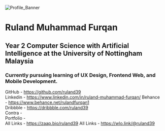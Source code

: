 ![Profile_Banner](https://user-images.githubusercontent.com/64399691/212365650-a581fae7-75dd-4731-9324-f1b4845c8df0.png)
# Ruland Muhammad Furqan
## Year 2 Computer Science with Artificial Intelligence at the University of Nottingham Malaysia  
### Currently pursuing learning of UX Design, Frontend Web, and Mobile Development.    
GitHub - https://github.com/ruland39  
Linkedin - https://www.linkedin.com/in/ruland-muhammad-furqan/
Behance - https://www.behance.net/rulandfurqan1  
Dribbble - https://dribbble.com/ruland39  
Contra -   
Portfolio -   
All Links - https://zaap.bio/ruland39
All Links - https://wlo.link/@ruland39  

<!---
ruland39/ruland39 is a ✨ special ✨ repository because its `README.md` (this file) appears on your GitHub profile.
You can click the Preview link to take a look at your changes.
--->
